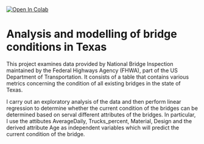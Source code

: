 <a href="https://colab.research.google.com/github/skiand/Analysis-and-modelling-of-bridge-conditions-in-Texas
/blob/master/Analysis_and_modelling_of_bridge_conditions_in_Texas.ipynb">
  <img src="https://colab.research.google.com/assets/colab-badge.svg" alt="Open In Colab" />
</a>

# Analysis and modelling of bridge conditions in Texas

This project examines data provided by National Bridge Inspection maintained by the Federal Highways Agency (FHWA), part of the US Department of Transportation. It consists of a table that contains various metrics concerning the condition of all existing bridges in the state of Texas.

I carry out an exploratory analysis of the data and then perform linear regression to determine whether the current condition of the bridges can be determined based on serval different attributes of the bridges. In particular, I use the attibutes AverageDaily, Trucks_percent, Material, Design and the derived attribute Age as independent variables which will predict the current condition of the bridge.

